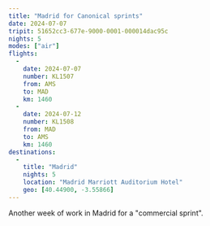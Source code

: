 ```yaml
---
title: "Madrid for Canonical sprints"
date: 2024-07-07
tripit: 51652cc3-677e-9000-0001-000014dac95c
nights: 5
modes: ["air"]
flights:
  -
    date: 2024-07-07
    number: KL1507
    from: AMS
    to: MAD
    km: 1460
  -
    date: 2024-07-12
    number: KL1508
    from: MAD
    to: AMS
    km: 1460
destinations:
  -
    title: "Madrid"
    nights: 5
    location: "Madrid Marriott Auditorium Hotel"
    geo: [40.44900, -3.55866]
---
```


Another week of work in Madrid for a "commercial sprint".
